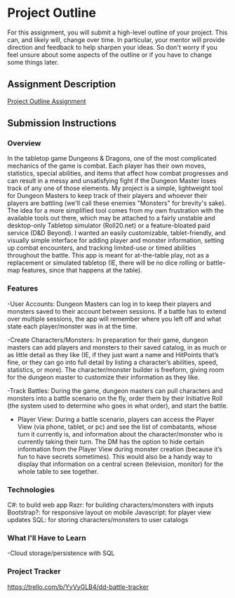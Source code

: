 # Project Outline
For this assignment, you will submit a high-level outline of your project. This can, and likely will, change over time. In particular, your mentor will provide direction and feedback to help sharpen your ideas. So don't worry if you feel unsure about some aspects of the outline or if you have to change some things later.

## Assignment Description
[Project Outline Assignment](https://education.launchcode.org/liftoff/modules/assignments/project-outline)

## Submission Instructions

### Overview

In the tabletop game Dungeons & Dragons, one of the most complicated mechanics of the game is combat. Each player has their own moves, statistics, special abilities, and items that affect how combat progresses and can result in a messy and unsatisfying fight if the Dungeon Master loses track of any one of those elements. My project is a simple, lightweight tool for Dungeon Masters to keep track of their players and whoever their players are battling (we'll call these enemies "Monsters" for brevity's sake). The idea for a more simplified tool comes from my own frustration with the available tools out there, which may be attached to a fairly unstable and desktop-only Tabletop simulator (Roll20.net) or a feature-bloated paid service (D&D Beyond). I wanted an easily customizable, tablet-friendly, and visually simple interface for adding player and monster information, setting up combat encounters, and tracking limited-use or timed abilities throughout the battle. This app is meant for at-the-table play, not as a replacement  or simulated tabletop (IE, there will be no dice rolling or battle-map features, since that happens at the table).

### Features
-User Accounts: Dungeon Masters can log in to keep their players and monsters saved to their account between sessions. If a battle has to extend over multiple sessions, the app will remember where you left off and what state each player/monster was in at the time.

-Create Characters/Monsters: In preparation for their game, dungeon masters can add players and monsters to their saved catalog, in as much or as little detail as they like (IE, if they just want a name and HitPoints that’s fine, or they can go into full detail by listing a character’s abilities, speed, statistics, or more). The character/monster builder is freeform, giving room for the dungeon master to customize their information as they like. 

-Track Battles: During the game, dungeon masters can pull characters and monsters into a battle scenario on the fly, order them by their Initiative Roll (the system used to determine who goes in what order), and start the battle. 

- Player View: During a battle scenario, players can access the Player View (via phone, tablet, or pc) and see the list of combatants, whose turn it currently is, and information about the character/monster who is currently taking their turn. The DM has the option to hide certain information from the Player View during monster creation (because it’s fun to have secrets sometimes). This would also be a handy way to display that information on a central screen (television, monitor) for the whole table to see together. 

### Technologies
C#: to build web app
Razr: for building characters/monsters with inputs
Bootstrap?: for responsive layout on mobile
Javascript: for player view updates
SQL: for storing characters/monsters to user catalogs

### What I'll Have to Learn
-Cloud storage/persistence with SQL
### Project Tracker
https://trello.com/b/YyVyGLB4/dd-battle-tracker
